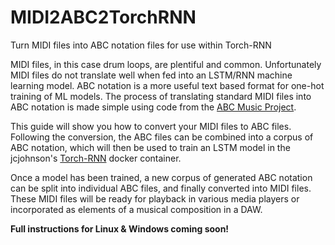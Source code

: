 # MIDI2ABC2TorchRNN
Turn MIDI files into ABC notation files for use within Torch-RNN

MIDI files, in this case drum loops, are plentiful and common. Unfortunately MIDI files do not translate well when fed into an LSTM/RNN machine learning model. ABC notation is a more useful text based format for one-hot training of ML models. The process of translating standard MIDI files into ABC notation is made simple using code from the [ABC Music Project](http://abc.sourceforge.net/abcMIDI/original/).

This guide will show you how to convert your MIDI files to ABC files. Following the conversion, the ABC files can be combined into a corpus of ABC notation, which will then be used to train an LSTM model in the jcjohnson's [Torch-RNN](https://github.com/jcjohnson/torch-rnn) docker container.

Once a model has been trained, a new corpus of generated ABC notation can be split into individual ABC files, and finally converted into MIDI files. These MIDI files will be ready for playback in various media players or incorporated as elements of a musical composition in a DAW.

**Full instructions for Linux & Windows coming soon!**
